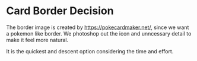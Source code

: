 # Card Border Decision

The border image is created by https://pokecardmaker.net/, 
since we want a pokemon like border. We photoshop out the icon and unncessary detail to make it feel more natural. 

It is the quickest and descent option considering the time and effort.  